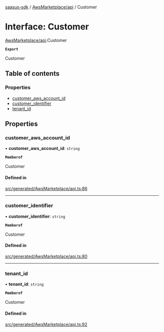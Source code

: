 [saasus-sdk](../README.md) / [AwsMarketplace/api](../modules/AwsMarketplace_api.md) / Customer

# Interface: Customer

[AwsMarketplace/api](../modules/AwsMarketplace_api.md).Customer

**`Export`**

Customer

## Table of contents

### Properties

- [customer\_aws\_account\_id](AwsMarketplace_api.Customer.md#customer_aws_account_id)
- [customer\_identifier](AwsMarketplace_api.Customer.md#customer_identifier)
- [tenant\_id](AwsMarketplace_api.Customer.md#tenant_id)

## Properties

### customer\_aws\_account\_id

• **customer\_aws\_account\_id**: `string`

**`Memberof`**

Customer

#### Defined in

[src/generated/AwsMarketplace/api.ts:86](https://github.com/saasus-platform/saasus-sdk-javascript/blob/55abc15/src/generated/AwsMarketplace/api.ts#L86)

___

### customer\_identifier

• **customer\_identifier**: `string`

**`Memberof`**

Customer

#### Defined in

[src/generated/AwsMarketplace/api.ts:80](https://github.com/saasus-platform/saasus-sdk-javascript/blob/55abc15/src/generated/AwsMarketplace/api.ts#L80)

___

### tenant\_id

• **tenant\_id**: `string`

**`Memberof`**

Customer

#### Defined in

[src/generated/AwsMarketplace/api.ts:92](https://github.com/saasus-platform/saasus-sdk-javascript/blob/55abc15/src/generated/AwsMarketplace/api.ts#L92)
